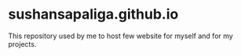 # sushansapaliga.github.io
 This repository used by me to host few website for myself and for my projects.

